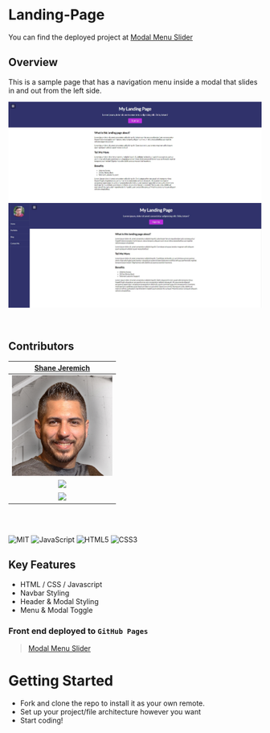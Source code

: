 # Landing-Page

You can find the deployed project at [Modal Menu Slider](https://sjeremich23.github.io/Modal-Menu-Slider/)

## Overview

This is a sample page that has a navigation menu inside a modal that slides in and out from the left side.

![Without Model](/images/modal1.jpg)
![With Model](/images/modal2.jpg)

<br>

## Contributors

|                                        [Shane Jeremich](https://github.com/sjeremich23)                                        |
| :----------------------------------------------------------------------------------------------------------------------------: |
|                         [<img src="images/shane.png" width = "200" />](https://github.com/sjeremich23)                         |
|                    [<img src="https://github.com/favicon.ico" width="15"> ](https://github.com/sjeremich23)                    |
| [ <img src="https://static.licdn.com/sc/h/al2o9zrvru7aqj8e1x2rzsrca" width="15"> ](https://www.linkedin.com/in/shanejeremich/) |

<br>
<br>

![MIT](https://img.shields.io/packagist/l/doctrine/orm.svg)
![JavaScript](https://img.shields.io/badge/javascript-%23323330.svg?&logo=javascript&logoColor=%23F7DF1E)
![HTML5](https://img.shields.io/badge/html5-%23E34F26.svg?logo=html5&logoColor=white)
![CSS3](https://img.shields.io/badge/css3-%231572B6.svg?logo=css3&logoColor=white)

## Key Features

- HTML / CSS / Javascript
- Navbar Styling
- Header & Modal Styling
- Menu & Modal Toggle

### Front end deployed to `GitHub Pages`

> [Modal Menu Slider](https://sjeremich23.github.io/Modal-Menu-Slider/)

# Getting Started

- Fork and clone the repo to install it as your own remote.
- Set up your project/file architecture however you want
- Start coding!
